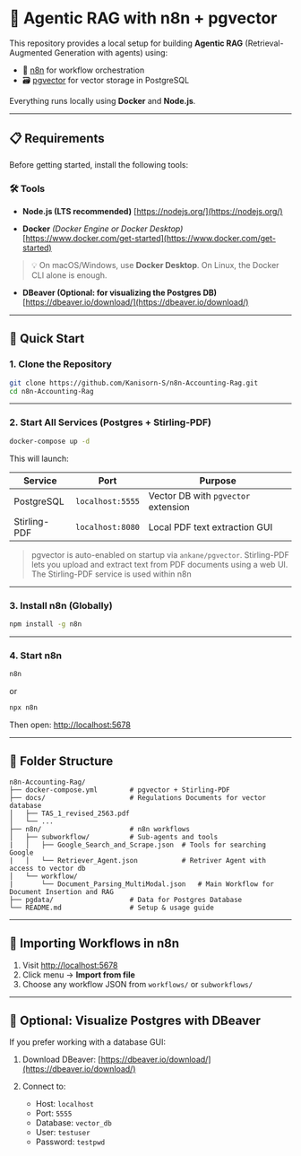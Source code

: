 # 🧠 Agentic RAG with n8n + pgvector 

This repository provides a local setup for building **Agentic RAG** (Retrieval-Augmented Generation with agents) using:

* 🧩 [n8n](https://n8n.io/) for workflow orchestration
* 🗃️ [pgvector](https://github.com/pgvector/pgvector) for vector storage in PostgreSQL

Everything runs locally using **Docker** and **Node.js**.

---

## 📋 Requirements

Before getting started, install the following tools:

### 🛠️ Tools

* **Node.js (LTS recommended)**
  [https://nodejs.org/](https://nodejs.org/)

* **Docker** *(Docker Engine or Docker Desktop)*
  [https://www.docker.com/get-started](https://www.docker.com/get-started)

> 💡 On macOS/Windows, use **Docker Desktop**. On Linux, the Docker CLI alone is enough.

* **DBeaver (Optional: for visualizing the Postgres DB)**
  [https://dbeaver.io/download/](https://dbeaver.io/download/)

---

## 🚀 Quick Start

### 1. Clone the Repository

```bash
git clone https://github.com/Kanisorn-S/n8n-Accounting-Rag.git
cd n8n-Accounting-Rag
```

---

### 2. Start All Services (Postgres + Stirling-PDF)

```bash
docker-compose up -d
```

This will launch:

| Service      | Port             | Purpose                             |
| ------------ | ---------------- | ----------------------------------- |
| PostgreSQL   | `localhost:5555` | Vector DB with `pgvector` extension |
| Stirling-PDF | `localhost:8080` | Local PDF text extraction GUI       |

> pgvector is auto-enabled on startup via `ankane/pgvector`.
> Stirling-PDF lets you upload and extract text from PDF documents using a web UI.
> The Stirling-PDF service is used within n8n

---

### 3. Install n8n (Globally)

```bash
npm install -g n8n
```

---

### 4. Start n8n

```bash
n8n
```

or

```bash
npx n8n
```

Then open: [http://localhost:5678](http://localhost:5678)

---

## 🧱 Folder Structure

```
n8n-Accounting-Rag/
├── docker-compose.yml        # pgvector + Stirling-PDF
├── docs/                     # Regulations Documents for vector database
│   ├── TAS_1_revised_2563.pdf
│   └── ...
├── n8n/                      # n8n workflows
│   ├── subworkflow/          # Sub-agents and tools
|   │   ├── Google_Search_and_Scrape.json  # Tools for searching Google
|   │   └── Retriever_Agent.json           # Retriver Agent with access to vector db
│   └── workflow/
|       └── Document_Parsing_MultiModal.json   # Main Workflow for Document Insertion and RAG
├── pgdata/                   # Data for Postgres Database
└── README.md                 # Setup & usage guide
```

---

## 🧪 Importing Workflows in n8n

1. Visit [http://localhost:5678](http://localhost:5678)
2. Click menu → **Import from file**
3. Choose any workflow JSON from `workflows/` or `subworkflows/`

---

## 🧰 Optional: Visualize Postgres with DBeaver

If you prefer working with a database GUI:

1. Download DBeaver: [https://dbeaver.io/download/](https://dbeaver.io/download/)
2. Connect to:

   * Host: `localhost`
   * Port: `5555`
   * Database: `vector_db`
   * User: `testuser`
   * Password: `testpwd`
